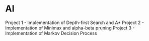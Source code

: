 # AI
Project 1 - Implementation of Depth-first Search and A*
Project 2 - Implementation of Minimax and alpha-beta pruning
Project 3 - Implementation of Markov Decision Process
